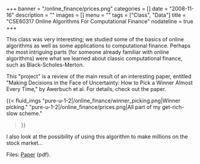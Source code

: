 +++
banner = "/online_finance/prices.png"
categories = []
date = "2008-11-16"
description = ""
images = []
menu = ""
tags = ["Class", "Data"]
title = "CSE60317 Online Algorithms For Computational Finance"
nodateline = true
+++


This class was very interesting; we studied some of the basics of online algorithms as well as some applications to computational finance. Perhaps the most intriguing parts (for someone already familiar with online algorithms) were what we learned about classic computational finance, such as Black-Scholes-Merton.

This "project" is a review of the main result of an interesting paper, entitled "Making Decisions in the Face of Uncertainty: How to Pick a Winner Almost Every Time," by Awerbuch et al. For details, check out the paper. 

{{< fluid_imgs 
  "pure-u-1-2|/online_finance/winner_picking.png|Winner picking." 
  "pure-u-1-2|/online_finance/prices.png|All part of my get-rich-slow scheme." 

>}}

I also look at the possibility of using this algorithm to make millions on the stock market...




Files: [Paper](/online_finance/winner.pdf) (pdf).